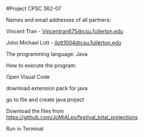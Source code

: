 #Project CPSC 362-07

Names and email addresses of all partners:

Vincent Tran - Vincentran675@csu.fullerton.edu

John Michael Lott - jlott1004@csu.fullerton.edu

The programming language: Java

How to execute the program:

Open Visual Code

download extension pack for java

go to file and create java project

Download the files from https://github.com/JoMiALex/festival_total_projections

Run in Terminal
